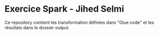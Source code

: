 # Exercice Spark - Jihed Selmi

Ce repository contient les transformation définies dans "Glue code" et les résultats dans le dossier output.
